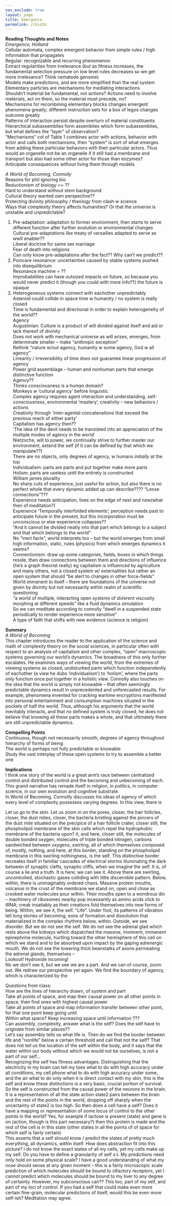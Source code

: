 ```yaml
---  
nav_exclude: true  
layout: page  
title: Emergence
permalink: /chid1b  
---  
```

**Reading Thoughts and Notes**  
*Emergence, Holland*  
Cellular automata, complex emergent behavior from simple rules / high information that propagates  
Regular: recognizable and recurring phenomenon  
Extract regularities from irrelevance (but as fitness increases, the fundamental selection pressure on low level rules decreases so we get more irrelevance? Think nematode genome)  
Models make predictions, and are more simplified than the real system  
Elementary particles are mechanisms for mediating interactions  
Shouldn’t material be fundamental, not actions? Actions need to involve materials, act on them, so the material must precede, no?  
Mechanisms for recombining elementary blocks changes emergent phenomena greatly; different instruction sets for a box of legos changes outcome greatly  
Patterns of interaction persist despite overturn of material constituents  
Hierarchical subassemblies form assemblies which form subassemblies, but what defines the “layer” of observation?  
“Mechanisms” col of Table 1 combines actor with actions, behavior with actor and calls both mechanisms, then “system” is sort of what emerges from adding these particular behaviors with their particular actors. Thus would an organelle not be an organelle if it still had a membrane and transport but also had some other actor for those than enzymes?  
Anticipate consequences without living them through models  
  
*A World of Becoming, Connolly*  
Reasons for phil ignoring bio  
Reductionism of biology == ??  
Hard to understand without stem background  
Cultural theory wanted own perspective??  
Protecting divinity philosophy / theology from clash w science  
Ways that complexity theory affects humanities? Or that the universe is unstable and unpredictable?  
1) Pre-adaptation: adaptation to former environment, then starts to serve different function after further evolution or environmental changes  
   Cultural pre-adaptations like treaty of versailles adapted to serve as wwII enabler??  
   Liberal doctrine for same sex marriage  
   Fear of death into religions  
   Can only know pre-adaptations after the fact?? Why can’t we predict??  
2) Poincare resonance: uncertainties caused by stable systems pushed into disequilibrium  
   Resonance machine = ??  
   Improbabilities can have outsized impacts on future, so because you would never predict it (though you could with more info??) the future is opaque  
3) Heterogeneous systems connect with eachother unpredictably  
   Asteroid could collide in space time w humanity / no system is really closed  
   Time is fundamental and directional in order to explain heterogeneity of the world??  
   Agency  
   Augustinian: Culture is a product of will divided against itself and aid or lack thereof of divinity  
   Does not work with mechanical universe as will arises, emerges, from determinate smaller – make “anthropic exception”  
   Rethink “nature w/out agency, humanity w some agency, God w all agency”  
   Linearity / irreversibility of time does not guarantee linear progression of agency  
   Power grid assemblage – human and nonhuman parts that emerge distinctive function  
   Agency??  
   Thinks consciousness is a human domain?  
   Monkeys w ‘cultural agency’ before linguistic  
   Complex agency requires agent interaction and understanding, self-consciousness, environmental ‘mastery’, creativity – new behaviors / actions  
   Creativity through ‘inter-agental concatenations that exceed the previous reach of either party’  
   Capitalism has agency then??  
   ‘The idea of the devil needs to be translated into an appreciation of the multiple modes of agency in the world’  
   Nietzsche, will to power, we continually strive to further master our environment, extend the self (if it can be defined by that which we manipulate??)  
   There are no objects, only degrees of agency, w humans *initially* at the top  
   Individualism: parts are parts and put together make more parts  
   Holism: parts are useless until the entirety is constructed  
   William james plurality  
   No sharp cuts of experience, just useful for action, but also there is no perfect whole that every dynamic added up can describe???? “Loose connections”???  
   Experience needs anticipation, lives on the edge of next and now(what then of meditation?)  
   Experience ‘Temporally interfolded elements’; perception needs past to anticipate future in the present, but this incorporation must be unconscious or else experience collapses??  
   “And it cannot be divided neatly into that part which belongs to a subject and that which belongs to the world”  
   No “inert facts”, world interprets too – but the world emerges from small high information, static, rules (physics) from which emerges dynamics it seems?  
   Connectionism: draw up some categories, fields, boxes in which things reside, then draw connections between them and directions of influence (he’s a graph theorist really) eg capitalism is influenced by agriculture and many others, not a closed system w/ externalities but rather an open system that should “be alert to changes in other force-fields”  
   World immanent to itself – there are foundations of the universe not given by divinity but not necessarily within realm of scientific questioning  
   “a world of multiple, interacting open systems of di√erent viscosity morphing at different speeds” like a fluid dynamics simulation  
   So we can meditate according to connolly “dwell in a suspended state periodically to render experience more sensitive”  
   A type of faith that shifts with new evidence (science is religion)    
  
**Summary**    
*A World of Becoming*  
This chapter introduces the reader to the application of the science and math of complexity theory on the social sciences, in particular often with respect to an analysis of capitalism and other complex, “open” macroscopic systems governing our world’s dynamics. The broadness of this only further escalates. He examines ways of viewing the world, from the extremes of viewing systems as closed, undisturbed parts which function independently of eachother (a view he dubs ‘individualism’) to ‘holism’, where the parts only function once put together in a holistic view. Connolly also touches on the idea that the world is simply not knowable – that often seemingly predictable dynamics result in unprecedented and unforecasted results. For example, phenomena invented for cracking wartime encryptions manifested into personal entertainment and consumption machines situated in the pockets of half the world. Thus, although his arguments that the world inevitably interacts, and that no defined system is truly closed, he does not believe that knowing all these parts makes a whole, and that ultimately there are still unpredictable dynamics.  
  
**Compelling Points**    
Continuous, though not necessarily smooth, degrees of agency throughout hierarchy of forms of being  
The world is perhaps not fully predictable or knowable  
Study the vast interplay of these open systems to try to assemble a better one  
    
**Implications**    
I think one story of the world is a great arm’s race between centralized control and distributed control and the becoming and unbecoming of each. This grand narrative has remade itself in religion, in politics, in computer science, in our own evolution and cognitive substrate.  
In World of Becoming, Connolly discusses his ideas of agency of which every level of complexity possesses varying degrees. In this view, there is  
  
Let us go to the skin. Let us zoom in on the pores, closer, the hair follicles, closer, the dust mites, closer, the bacteria bristling against the pincers of the dust mite situated on the precipice of a hair follicle crater, closer still, the phospholipid membrane of the skin cells which repel the hydrophobic membrane of the bacteria upon? it, and here, closer still, the molecules of double bonded oxygen, molecules of triple bonded nitrogen, carbons sandwiched between oxygens, swirling, all of which themselves composed of, mostly, nothing, and here, at this border, standing on the phospholipid membrane in this swirling nothingness, is the self. This distinctive border recreates itself in familiar cascades of electrical storms illuminating the dark between of synaptic clefts, synaptic cliffs, when we imagine the self. It is, of course a lie and a truth. It is here; we can see it. Above there are swirling, uncontrolled, stochastic gases colliding with little discernible pattern. Below, within, there is unimaginably ordered chaos. Massive protein mouths, volcanos in the crust of the membrane we stand on, open and close as crooked water molecules pour within. Their mouths open to a wondrous din – machinery of ribosomes nearby pop incessantly as amino acids click to tRNA; creak insatiably as their creations fold themselves into new forms of being. Within, we see it, the self. “Life”. Under foot, its patterns of vibration tell long stories of becoming, eons of formation and dissolution that materialized in the complex rhythms below, within. Outside, we see disorder. But we do not see the self. We do not see the adrenal glad which rests above the kidneys which dispatched the massive, imminent, immanent epinephrine molecule, hurtling toward the other hemisphere of this cell on which we stand and to be absorbed upon impact by the gaping adrenergic mouth. We do not see the towering thick beanstalks of axons permeating the adrenal glands, themselves –  
Lookout! Hydroxide incoming!  
No we don’t see it, but we see we are a part. And we can of course, zoom out. We redraw our perspective yet again. We find the boundary of agency, which is characterized by the  
  
  
Questions from class:  
How are the lines of hierarchy drawn, of system and part  
Take all points of space, and map their causal power on all other points in space, then find ones with highest causal power  
Take all points of space and map information transfer between other point, for that one point keep going until  
Within what space? Keep increasing space until information ???  
Can assembly, complexity, answer what is the self? Does the self have to originate from similar places??  
Let’s say assembly tells us what life is. Then do we find the border between life and “nonlife” below a certain threshold and call that not the self? That does not tell us the location of the self within the body, and it says that the water within our body without which we would not be ourselves, is not a part of our self…  
Recognizing the self has fitness advantages. Distinguishing that the electricity in my brain can tell my toes what to do with high accuracy under all conditions, my cell phone what to do with high accuracy under some, and the air what to do only when it is direct contact with my skin, this is the self and know these distinctions is a very basic, crucial portion of survival. So the self is constructed from the causal power of the neurons in the brain. It is a representation of all the state action state2 pairs between the brain and the rest of the points in the world, dropping off sharply when the uncertainty of state2 is too high. So then does a cell have a self? Does it have a mapping or representation of some locus of control to the other points in the world? Yes, for example if lactose is present (state) and gene is on (action, though is this part necessary?) then this protein is made and the rest of the cell is in this state (other states in all the points of of space for which self is fairly certain)  
This asserts that a self should know / predict the states of pretty much everything, all dynamics, within itself. How does abstraction fit into this picture? I do not know the exact states of all my cells, yet my cells make up my self. Do you have to define a granularity of self s.t. My predictions need only hold on some physical scale? I have a good understanding of what my nose should sense at any given moment – this is a fairly microscopic scale prediction of which molecules should be bound to olfactory receptors, yet I cannot predict which molecules should be bound to my liver to any degree of certainty. However, my subconscious can?? This too, part of my self, and part of my loci of control. If you had a self that could make even more certain fine-grain, molecular predictions of itself, would this be even more self-ish? Meditation may agree.  
  